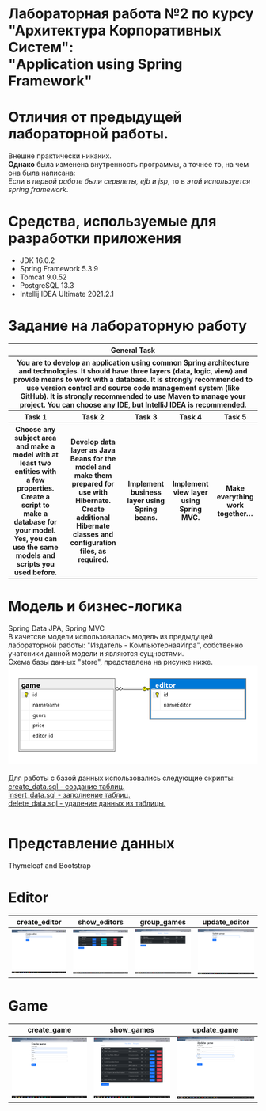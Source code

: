 # Лабораторная работа №2 по курсу<br>"Архитектура Корпоративных Систем":<br>"Application using Spring Framework"<br>

# Отличия от предыдущей лабораторной работы.
Внешне практически никаких.<br>**Однако** была изменена внутренность программы, а точнее то, на чем она была написана:<br>
Если в *первой работе были сервлеты, ejb и jsp*, то в _этой используется spring framework_.
# Средства, используемые для разработки приложения
* JDK 16.0.2
* Spring Framework 5.3.9
* Tomcat 9.0.52
* PostgreSQL 13.3
* Intellij IDEA Ultimate 2021.2.1

# Задание на лабораторную работу
<table>
    <thead>
        <tr>
            <th colspan = 5> General Task</th>
        </tr>
        <tr>
            <th colspan = 5> You are to develop an application using common Spring architecture and technologies. It should have three layers (data, logic, view) and provide means to work with a database. It is strongly recommended to use version control and source code management system (like GitHub). It is strongly recommended to use Maven to manage your project. You can choose any IDE, but IntelliJ IDEA is recommended.
 </th>
        </tr>
        <th>Task 1</th>       
        <th>Task 2</th> 
        <th>Task 3</th>
        <th>Task 4</th>       
        <th>Task 5</th>    
    </thead>
    <tbody>     
        <th> Choose any subject area and make a model with at least two entities with a few properties. Create a script to make a database for your model. Yes, you can use the same models and scripts you used before.
        </th> 
        <th> Develop data layer as Java Beans for the model and make them prepared for use with Hibernate. Create additional Hibernate classes and configuration files, as required.
        </th>
        <th> Implement business layer using Spring beans.
        </th>       
        <th> Implement view layer using Spring MVC.
        </th>
        <th> Make everything work together…
        </th>
    </tbody>
</table>


# Модель и бизнес-логика
Spring Data JPA, Spring MVC<br>
В качетсве модели использовалась модель из предыдущей лабораторной работы: "Издатель - КомпьютернаяИгра", собственно учатсники данной модели и являются сущностями.<br>
Схема базы данных "store", представлена на рисунке ниже.<br>
![Screenshot](images/model.png)<br><br>
Для работы с базой данных использовались следующие скрипты:<br>
<a href="https://github.com/Black-Viking-63/ESA_LabWork/blob/main/labwork1final/sql_scripts/create_data.sql">create_data.sql - создание таблиц.</a><br>
<a href="https://github.com/Black-Viking-63/ESA_LabWork/blob/main/labwork1final/sql_scripts/insert_data.sql">insert_data.sql - заполнение таблиц.</a><br>
<a href="https://github.com/Black-Viking-63/ESA_LabWork/blob/main/labwork1final/sql_scripts/create_data.sql">delete_data.sql - удаление данных из таблицы.</a><br><br>


# Представление данных
Thymeleaf and Bootstrap

# **Editor**
| create_editor | show_editors | group_games | update_editor |
| --- | --- | --- | --- |
| ![Screenshot](images/create_editor.png) | ![Screenshot](images/editors.png) | ![Screenshot](images/group_games.png) | ![Screenshot](images/upgate_editor.png) |

# **Game**
| create_game | show_games | update_game |
| --- | --- | --- |
| ![Screenshot](images/create_game.png) | ![Screenshot](images/games.png) | ![Screenshot](images/upgate_game.png) |
